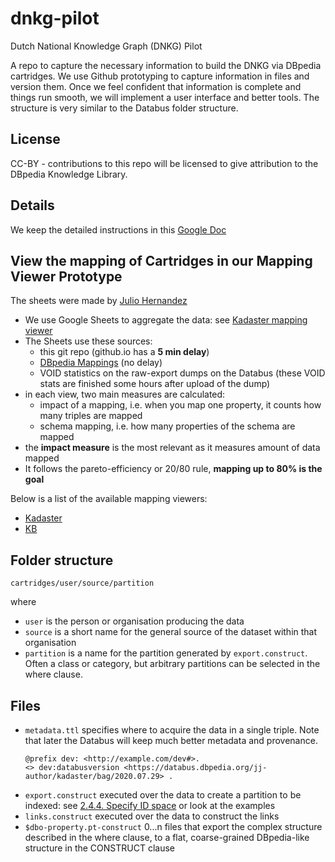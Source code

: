 # dnkg-pilot
Dutch National Knowledge Graph (DNKG) Pilot

A repo to capture the necessary information to build the DNKG via DBpedia cartridges. We use Github prototyping to capture information in files and version them. Once we feel confident that information is complete and things run smooth, we will implement a user interface and better tools.  The structure is very similar to the Databus folder structure. 

## License 
CC-BY - contributions to this repo will be licensed to give attribution to the DBpedia Knowledge Library. 

## Details 
We keep the detailed instructions in this [Google Doc](https://docs.google.com/document/d/19VbocJaTaXDlTtOaO8DgbMDgRQo0OhYwvQ3M7CuRDvs/edit)
 
## View the mapping of Cartridges in our Mapping Viewer Prototype
The sheets were made by [Julio Hernandez](https://github.com/Julio-Noe) 

* We use Google Sheets to aggregate the data: see [Kadaster mapping viewer](https://docs.google.com/spreadsheets/d/e/2PACX-1vQcSEFQa7KosT1CELS0ELTvpUAsXJymKUNf2xiXteYpys-KOSllGDjP9wmM0Vf8NvDkjqEsyIAKgSR1/pubhtml) 
* The Sheets use these sources:
  * this git repo (github.io has a **5 min delay**)
  * [DBpedia Mappings](http://mappings.dbpedia.org/) (no delay)
  * VOID statistics on the raw-export dumps on the Databus (these VOID stats are finished some hours after upload of the dump)
* in each view, two main measures are calculated:
  * impact of a mapping, i.e. when you map one property, it counts how many triples are mapped
  * schema mapping, i.e. how many properties of the schema are mapped
* the **impact measure** is the most relevant as it measures amount of data mapped 
* It follows the pareto-efficiency or 20/80 rule, **mapping up to 80% is the goal**

Below is a list of the available mapping viewers:

- [Kadaster](https://docs.google.com/spreadsheets/d/e/2PACX-1vQcSEFQa7KosT1CELS0ELTvpUAsXJymKUNf2xiXteYpys-KOSllGDjP9wmM0Vf8NvDkjqEsyIAKgSR1/pubhtml)
- [KB](https://docs.google.com/spreadsheets/d/e/2PACX-1vSwhy1BGWl42A-l52iEMYIQUMqzOpCDIxfw2S1blnmjcrXYC94lrQdN1rVS7AA62zzsXjiJ-TV2KL_k/pubhtml#)

## Folder structure

`cartridges/user/source/partition`

where 
  * `user` is the person or organisation producing the data
  * `source` is a short name for the general source of the dataset within that organisation
  * `partition` is a name for the partition generated by `export.construct`. Often a class or category, but arbitrary partitions can be selected in the where clause.
  
## Files 
  * `metadata.ttl` specifies where to acquire the data in a single triple. Note that later the Databus will keep much better metadata and provenance. 
     ```
     @prefix dev: <http://example.com/dev#>.
     <> dev:databusversion <https://databus.dbpedia.org/jj-author/kadaster/bag/2020.07.29> . 
     ```
  * `export.construct` executed over the data to create a partition to be indexed: see [2.4.4. Specify ID space](https://docs.google.com/document/d/19VbocJaTaXDlTtOaO8DgbMDgRQo0OhYwvQ3M7CuRDvs/edit#heading=h.uq0c3d5vz3j8) or look at the examples
  * `links.construct` executed over the data to construct the links 
  * `$dbo-property.pt-construct` 0...n files that export the complex structure described in the where clause, to a flat, coarse-grained DBpedia-like structure in the CONSTRUCT clause

